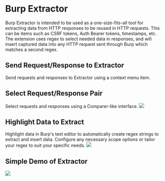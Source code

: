 # Burp Extractor
Burp Extractor is intended to be used as a one-size-fits-all tool for extracting data from HTTP responses to be reused in HTTP requests. This can be items such as CSRF tokens, Auth Bearer tokens, timestamps, etc. The extension uses regex to select needed data in responses, and will insert captured data into any HTTP request sent through Burp which matches a second regex.

## Send Request/Response to Extractor
Send requests and responses to Extractor using a context menu item.

## Select Request/Response Pair
Select requests and responses using a Comparer-like interface.
<img src="https://github.com/NetSPI/BurpExtractor/blob/master/images/requestResponseSelection.PNG?raw=true">

## Highlight Data to Extract
Highlight data in Burp's text editor to automatically create regex strings to extract and insert data. Configure any necessary scope options or tailor your regex to suit your specific needs.
<img src="https://github.com/NetSPI/BurpExtractor/blob/master/images/regexSelection.PNG?raw=true">

## Simple Demo of Extractor
<img src="https://github.com/NetSPI/BurpExtractor/blob/master/images/walkthrough.gif?raw=true">
